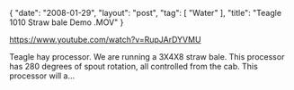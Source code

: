 {
   "date": "2008-01-29",
   "layout": "post",
   "tag": [
      "Water"
   ],
   "title": "Teagle 1010 Straw bale Demo .MOV"
}

https://www.youtube.com/watch?v=RupJArDYVMU  

Teagle hay processor. We are running a 3X4X8 straw bale. This processor has 280 degrees of spout rotation, all controlled from the cab. This processor will a...